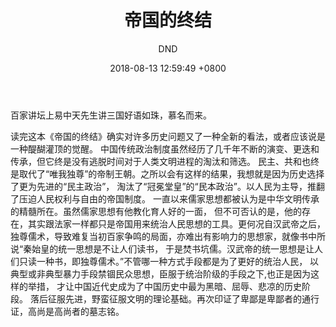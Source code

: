 ﻿---
layout: post
title:  "帝国的终结"
date:   2018-08-13 12:59:49 +0800
categories: Book
tags: Book
img: http://or4d8nhvk.bkt.clouddn.com/18-8-25/22781638.jpg
author: DND
---

百家讲坛上易中天先生讲三国好语如珠，慕名而来。

读完这本《帝国的终结》确实对许多历史问题又了一种全新的看法，或者应该说是一种醍醐灌顶的觉醒。
中国传统政治制度虽然经历了几千年不断的演变、更迭和传承，但它终是没有逃脱时间对于人类文明进程的淘汰和筛选。
民主、共和也终是取代了“唯我独尊”的帝制王朝。之所以会有这样的结果，我想就是因为历史选择了更为先进的“民主政治”，
淘汰了“冠冕堂皇”的“民本政治”。以人民为主导，推翻了压迫人民权利与自由的帝国制度。
一直以来儒家思想都被认为是中华文明传承的精髓所在。虽然儒家思想有他教化育人好的一面，
但不可否认的是，他的存在，其实跟法家一样都只是帝国用来统治人民思想的工具。更何况自汉武帝之后，
独尊儒术，导致难复当初百家争鸣的局面，亦难出有影响力的思想家，就像书中所说“秦始皇的统一思想是不让人们读书，
于是焚书坑儒。汉武帝的统一思想是让人们只读一种书，即独尊儒术。”不管哪一种方式手段都是为了更好的统治人民，
以典型或非典型暴力手段禁锢民众思想，臣服于统治阶级的手段之下,也正是因为这样的举措，
才让中国近代史成为了中国历史中最为黑暗、屈辱、悲凉的历史阶段。
落后征服先进，野蛮征服文明的理论基础。再次印证了卑鄙是卑鄙者的通行证，高尚是高尚者的墓志铭。






